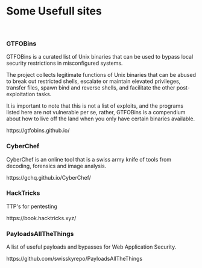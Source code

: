 <H1>Some Usefull sites</H1>
<br>
<H3>GTFOBins</H3>
<p>
GTFOBins is a curated list of Unix binaries that can be used to bypass local security restrictions in misconfigured systems.
</p>
<p>
The project collects legitimate functions of Unix binaries that can be abused to break out restricted shells, escalate or maintain elevated privileges, transfer files, spawn bind and reverse shells, and facilitate the other post-exploitation tasks.
</p>
<p>
It is important to note that this is not a list of exploits, and the programs listed here are not vulnerable per se, rather, GTFOBins is a compendium about how to live off the land when you only have certain binaries available.
</p>
https://gtfobins.github.io/
<br>
<H3>CyberChef</H3>
<p>
CyberChef is an online tool that is a swiss army knife of tools from decoding, forensics and image analysis.
</p>
https://gchq.github.io/CyberChef/
<br>
<H3>HackTricks</H3>
<p>
TTP's for pentesting
</p>
https://book.hacktricks.xyz/
<br>
<H3>PayloadsAllTheThings</H3>
<p>
A list of useful payloads and bypasses for Web Application Security.
</p>
https://github.com/swisskyrepo/PayloadsAllTheThings
